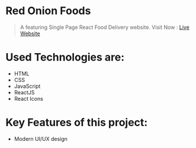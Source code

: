 # Red Onion Foods
> A featuring Single Page React Food Delivery website. Visit Now : [Live Website](https://red-onion-web.netlify.app)

# Used Technologies are:
- HTML
- CSS 
- JavaScript
- ReactJS
- React Icons

# Key Features of this project:
- Modern UI/UX design
